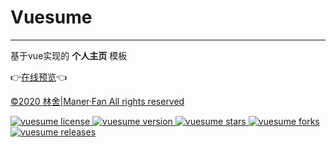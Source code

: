 # Vuesume

---

基于vue实现的 **个人主页** 模板

👉[在线预览](https://cv.manerfan.com)👈

[©2020 林舍|Maner·Fan All rights reserved](https://github.com/manerfan/vuesume/blob/master/LICENSE)

<!-- license -->
<a href="https://github.com/manerfan/vuesume/blob/master/LICENSE" target="_blank">
    <img alt="vuesume license" src="https://img.shields.io/github/license/manerfan/vuesume">
</a>
<!-- 版本号 -->
<a href="https://github.com/manerfan/vuesume/" target="_blank">
    <img alt="vuesume version" src="https://img.shields.io/github/package-json/v/manerfan/vuesume">
</a>
<!-- stars -->
<a href="https://github.com/manerfan/vuesume/" target="_blank">
    <img alt="vuesume stars" src="https://img.shields.io/github/stars/manerfan/vuesume">
</a>
<!-- fork -->
<a href="https://github.com/manerfan/vuesume/fork" target="_blank">
    <img alt="vuesume forks" src="https://img.shields.io/github/forks/manerfan/vuesume">
</a>
<!-- 下载 -->
<a href="https://github.com/manerfan/vuesume/releases" target="_blank">
    <img alt="vuesume releases" src="https://img.shields.io/github/downloads/manerfan/vuesume/total">
</a>